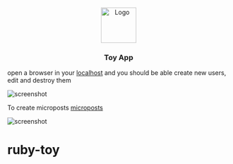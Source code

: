 
<!-- PROJECT LOGO -->
<br />
<p align="center">
  <a href="https://github.com/SSanthiya/ruby-toy">
    <img src="app/assets/images/mLogo.png" alt="Logo" width="80" height="80">
  </a>

  <h3 align="center">Toy App</h3>
</p

open a browser in your [localhost](http://localhost:3000/) and you should be able create new users, edit and destroy them 


![screenshot](app/assets/images/toy_app_users.png)

To create microposts [microposts](http://localhost:3000/microposts) 

![screenshot](app/assets/images/toy_app_microposts.png)


[product-screenshot]: app/assets/images/screenshot.png
"# ruby-toy" 
# ruby-toy
